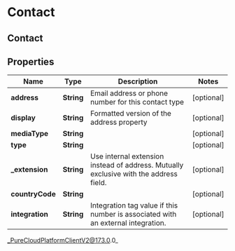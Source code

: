# Contact

## Contact

## Properties

|Name | Type | Description | Notes|
|------------ | ------------- | ------------- | -------------|
| **address** | **String** | Email address or phone number for this contact type | [optional] |
| **display** | **String** | Formatted version of the address property | [optional] |
| **mediaType** | **String** |  | [optional] |
| **type** | **String** |  | [optional] |
| **_extension** | **String** | Use internal extension instead of address. Mutually exclusive with the address field. | [optional] |
| **countryCode** | **String** |  | [optional] |
| **integration** | **String** | Integration tag value if this number is associated with an external integration. | [optional] |



_PureCloudPlatformClientV2@173.0.0_

